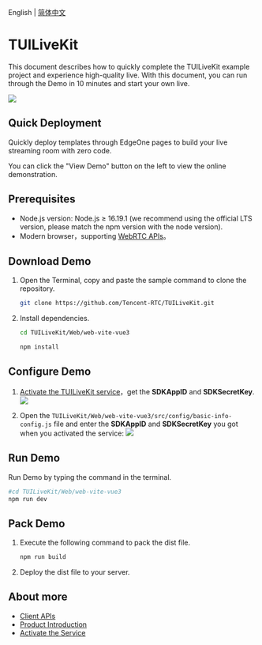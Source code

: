 English | [简体中文](README.zh.md)

# TUILiveKit 

This document describes how to quickly complete the TUILiveKit example project and experience high-quality live. With this document, you can run through the Demo in 10 minutes and start your own live.

<img src="https://web.sdk.qcloud.com/trtc/live/web/image/h5-layout-en.png"/>

## Quick Deployment

Quickly deploy templates through EdgeOne pages to build your live streaming room with zero code.

You can click the "View Demo" button on the left to view the online demonstration.

## Prerequisites

- Node.js version: Node.js ≥ 16.19.1 (we recommend using the official LTS version, please match the npm version with the node version).
- Modern browser，supporting [WebRTC APIs](https://caniuse.com/?search=webrtc)。

## Download Demo

1. Open the Terminal, copy and paste the sample command to clone the repository.
   ```bash
   git clone https://github.com/Tencent-RTC/TUILiveKit.git
   ```
2. Install dependencies.
   ```bash
   cd TUILiveKit/Web/web-vite-vue3

   npm install
   ```

## Configure Demo
1. [Activate the TUILiveKit service](https://trtc.io/document/60033?platform=ios&product=live)，get the **SDKAppID** and **SDKSecretKey**.
   <img src="https://web.sdk.qcloud.com/trtc/live/web/image/active-livekit-en.png"/>

2. Open the `TUILiveKit/Web/web-vite-vue3/src/config/basic-info-config.js` file and enter the **SDKAppID** and **SDKSecretKey** you got when you activated the service:
   <img src="https://web.sdk.qcloud.com/trtc/live/web/image/supplementary-config.png"/>
## Run Demo
Run Demo by typing the command in the terminal.
   ```bash
   #cd TUILiveKit/Web/web-vite-vue3
   npm run dev
   ```

## Pack Demo

1. Execute the following command to pack the dist file.
   ```bash
   npm run build
   ```
2. Deploy the dist file to your server.

## About more
- [Client APIs](https://trtc.io/document/64181?platform=ios&product=live)
- [Product Introduction](https://trtc.io/document/60034?platform=electron&product=live)
- [Activate the Service](https://trtc.io/document/60033?platform=ios&product=live)